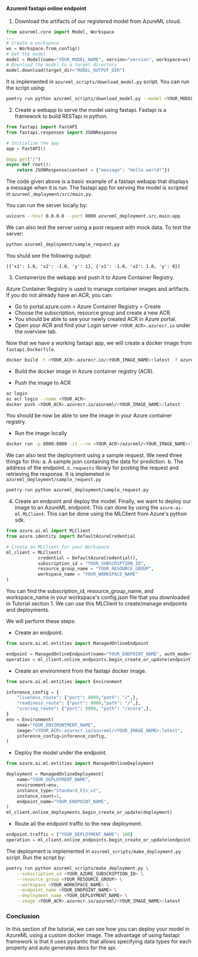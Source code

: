 #### Azureml fastapi online endpoint
1. Download the artifacts of our registered model from AzureML cloud.

```python
from azureml.core import Model, Workspace
...
# Create a workspace
ws = Workspace.from_config()
# Get the model
model = Model(name="YOUR_MODEL_NAME", version="version", workspace=ws)
# Download the model to a target directory
model.download(target_dir="MODEL_OUTPUT_DIR")
```

It is implemented in `azureml_scripts/download_model.py` script. You can run the script using: 
```bash
poetry run python azureml_scripts/download_model.py --model <YOUR_MODEL_NAME> --output <MODEL_OUTPUT_DIR>
```

2. Create a webapp to serve the model using fastapi.
Fastapi is a framework to build RESTapi in python.
```python
from fastapi import FastAPI
from fastapi.responses import JSONResponse

# Initialize the app
app = FastAPI()

@app.get("/")
async def root():
    return JSONResponse(content = {"message": "Hello world!"})
```
The code given above is a basic example of a fastapi webapp that displays a message when it is run. The fastapi app for serving the model is scripted in `azureml_deployment/src/main.py`.

You can run the server locally by:
```bash
uvicorn --host 0.0.0.0 --port 8000 azureml_deployment.src.main:app
```

We can also test the server using a post request with mock data. To test the server:
```bash
python azureml_deployment/sample_request.py
```
You shuld see the following output:
```
[{'x1': 1.0, 'x2': -1.0, 'y': 1}, {'x1': -1.0, 'x2': 1.0, 'y': 0}]
```

3. Containerize the webapp and push it to Azure Container Registry.

Azure Container Registry is used to manage container images and artifacts.
If you do not already have an ACR, you can:
- Go to portal.azure.com > Azure Container Registry > Create
- Choose the subscription, resource group and create a new ACR.
- You should be able to see your newly created ACR in Azure portal.
- Open your ACR and find your Login server `<YOUR_ACR>.azurecr.io` under the overview tab.

Now that we have a working fastapi app, we will create a docker image from `fastapi.Dockerfile`.
```bash
docker build -t <YOUR_ACR>.azurecr.io/<YOUR_IMAGE_NAME>:latest -f azureml_deployment/fastapi.Dockerfile . 
```

- Build the docker image in Azure container registry (ACR).

- Push the image to ACR
```bash
az login
az acr login --name <YOUR_ACR>
docker push <YOUR_ACR>.azurecr.io/azureml/<YOUR_IMAGE_NAME>:latest
```
You should be now be able to see the image in your Azure container registry.


- Run the image locally
```bash
docker run -p 8000:8000 -it --rm <YOUR_ACR>/azureml/<YOUR_IMAGE_NAME>:latest
```

We can also test the deployment using a sample request. We need three things for this:
a. A sample json containing the data for prediction.
b. The address of the endpoint.
c. `requests` library for posting the request and retrieving the response.
It is implemeted in `azureml_deployment/sample_request.py`
```bash
poetry run python azureml_deployment/sample_request.py
```

4. Create an endpoint and deploy the model.
Finally, we want to deploy our image to an AzureML endpoint. This can done by using the `azure-ai-ml.MLClient`. This can be done using the MLClient from Azure's python sdk.
```python
from azure.ai.ml import MLClient
from azure.identity import DefaultAzureCredential

# Create an MLClient for your Workspace
ml_client = MLClient(
            credential = DefaultAzureCredential(), 
            subscription_id = "YOUR_SUBSCRIPTION_ID", 
            resource_group_name = "YOUR_RESOURCE_GROUP", 
            workspace_name = "YOUR_WORKSPACE_NAME"
)
```
You can find the subscription_id, resource_group_name, and workspace_name in your workspace's config.json file that you downloaded in Tutorial section 1. We can use this MLClient to create/manage endpoints and deployments.

We will perform these steps:
- Create an endpoint.
```python
from azure.ai.ml.entities import ManagedOnlineEndpoint

endpoint = ManagedOnlineEndpoint(name="YOUR_ENDPOINT_NAME", auth_mode="key")
operation = ml_client.online_endpoints.begin_create_or_update(endpoint)
```
- Create an environment from the fastapi docker image.
```python
from azure.ai.ml.entities import Environment

inference_config = {
    "liveness_route": {"port": 8000,"path": "/",},
    "readiness_route": {"port": 8000,"path": "/",},
    "scoring_route": {"port": 8000, "path": "/score",},
}
env = Environment(
    name="YOUR_ENVIRONTMENT_NAME",
    image="<YOUR_ACR>.azurecr.io/azureml/<YOUR_IMAGE_NAME>:latest",
    inference_config=inference_config,
)
```
- Deploy the model under the endpoint.
```python
from azure.ai.ml.entities import ManagedOnlineDeployment

deployment = ManagedOnlineDeployment(
    name="YOUR_DEPLOYMENT_NAME",
    environment=env,
    instance_type="Standard_F2s_v2",
    instance_count=1,
    endpoint_name="YOUR_ENDPOINT_NAME",
)
ml_client.online_deployments.begin_create_or_update(deployment)
```
- Route all the endpoint traffic to the new deployment.
```python
endpoint.traffic = {"YOUR_DEPLOYMENT_NAME": 100}
operation = ml_client.online_endpoints.begin_create_or_update(endpoint)
```

The deployment is implemented in `azureml_scripts/make_deployment.py` script. Run the script by:
```bash
poetry run python azureml_scripts/make_deployment.py \
    --subscription_id <YOUR_AZURE_SUBSCRIPTION_ID> \
    --resource_group <YOUR_RESOURCE_GROUP> \
    --workspace <YOUR_WORKSPACE_NAME> \
    --endpoint_name <YOUR_ENDPOINT_NAME> \
    --deployment_name <YOUR_DEPLOYMENT_NAME> \
    --image <YOUR_ACR>.azurecr.io/azureml/<YOUR_IMAGE_NAME>:latest
```


### Conclusion
In this section of the tutorial, we can see how you can deploy your model in AzureML using a custom docker image.
The advantage of using fastapi framework is that it uses pydantic that allows specifying data types for each property and auto generates docs for the api.
